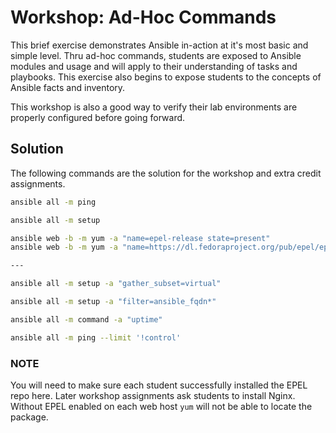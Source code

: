 # Workshop: Ad-Hoc Commands

This brief exercise demonstrates Ansible in-action at it's most basic and simple level. Thru ad-hoc commands, students are exposed to Ansible modules and usage and will apply to their understanding of tasks and playbooks. This exercise also begins to expose students to the concepts of Ansible facts and inventory.

This workshop is also a good way to verify their lab environments are properly configured before going forward.

## Solution

The following commands are the solution for the workshop and extra credit assignments.

```bash
ansible all -m ping

ansible all -m setup

ansible web -b -m yum -a "name=epel-release state=present"
ansible web -b -m yum -a "name=https://dl.fedoraproject.org/pub/epel/epel-release-latest-7.noarch.rpm state=present"

---

ansible all -m setup -a "gather_subset=virtual"

ansible all -m setup -a "filter=ansible_fqdn*"

ansible all -m command -a "uptime"

ansible all -m ping --limit '!control'
```

### NOTE

You will need to make sure each student successfully installed the EPEL repo here. Later workshop assignments ask students to install Nginx. Without EPEL enabled on each web host `yum` will not be able to locate the package.
